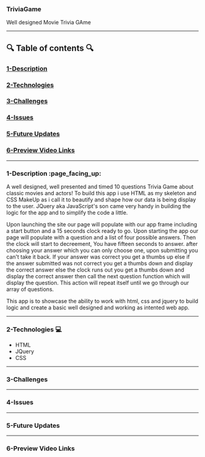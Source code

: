 ### TriviaGame
Well designed Movie Trivia GAme

---
## :mag: Table of contents :mag:

### [1-Description](https://github.com/DrWood89/Movie-Trivia-Game#1-description-page_facing_up)
### [2-Technologies](https://github.com/Movie-Trivia-Game#2-technologies-computer)
### [3-Challenges](https://github.com/DrWood89/Movie-Trivia-Game#3-challenges)
### [4-Issues](https://github.com/DrWood89/Movie-Trivia-Game#4-Issues)
### [5-Future Updates](https://github.com/DrWood89/Movie-Trivia-Game#5-future-updates)
### [6-Preview Video Links](https://github.com/DrWood89/Movie-Trivia-Game#6-preview-video-links)

---
### 1-Description :page\_facing\_up:

   A well designed, well presented and timed 10 questions Trivia Game about classic movies and actors!
  To build this app i use HTML as my skeleton and CSS MakeUp as i call it to beautify and shape how 
  our data is being display to the user. JQuery aka JavaScript's son came very handy in building the logic 
  for the app and to simplify the code a little. 
   
   Upon launching the site our page will populate with our app frame including a start button and 
  a 15 seconds clock ready to go. Upon starting the app our page will populate with a question and a list 
  of four possible answers. Then the clock will start to decreement, You have fifteen seconds to answer. 
  after choosing your answer which you can only choose one, upon submitting you can't take it back. If your answer 
  was correct you get a thumbs up else if the answer submitted was not correct you get a thumbs down and display the 
  correct answer else the clock runs out you get a thumbs down and display the correct answer then call the next
  question function which will display the question. This action will repeat itself until we go through our 
  array of questions.
  
   This app is to showcase the ability to work with html, css and jquery to build logic and create a basic well
   designed and working as intented web app. 
  
  
---
### 2-Technologies  :computer:

- HTML
- JQuery
- CSS

---
### 3-Challenges 

---
### 4-Issues

---
### 5-Future Updates

---
### 6-Preview Video Links
